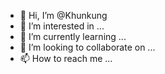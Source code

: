 - 👋 Hi, I’m @Khunkung
- 👀 I’m interested in ...
- 🌱 I’m currently learning ...
- 💞️ I’m looking to collaborate on ...
- 📫 How to reach me ...

<!---
Khunkung/Khunkung is a ✨ special ✨ repository because its `README.md` (this file) appears on your GitHub profile.
You can click the Preview link to take a look at your changes.
--->
